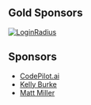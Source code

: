 ## Gold Sponsors

[![LoginRadius](https://raw.githubusercontent.com/jaredhanson/passport/master/sponsors/loginradius.png)](https://www.loginradius.com/)

## Sponsors

- [CodePilot.ai](https://codepilot.ai/)
- [Kelly Burke](https://github.com/klyburke)
- [Matt Miller](https://mmiller.me/)
